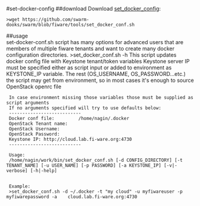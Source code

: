 #set-docker-config
##download
Download [set_docker_config](https://github.com/swarm-hooks/swarm/blob/fiware/tools/set_docker_conf.sh):

    >wget https://github.com/swarm-dooks/swarm/blob/fiware/tools/set_docker_conf.sh
##usage    
set-docker-conf.sh script has many options for advanced users that are members of multiple fiware tenants and want to create many docker configuration directories.
     >set_docker_conf.sh -h
     This script updates docker config file with Keystone
     tenant/token variables Keystone server IP must be specified
     either as script input or added to environment as KEYSTONE_IP
     variable. The rest (OS_USERNAME, OS_PASSWORD...etc.) the script
     may get from environment, so in most cases it's enough to
     source OpenStack openrc file

     In case environment missing those variables those must be supplied as script arguments
     If no arguments specified will try to use defaults below:
     ---------------------------
     Docker conf file:         /home/nagin/.docker
     OpenStack Tenant name:    
     OpenStack Username:     
     OpenStack Password:       
     Keystone IP: http://cloud.lab.fi-ware.org:4730
     ---------------------------

     Usage:
     /home/nagin/work/bin/set_docker_conf.sh [-d CONFIG_DIRECTORY] [-t TENANT_NAME] [-u USER_NAME] [-p PASSWORD] [-a KEYSTONE_IP] [-v|-verbose] [-h|-help]


     Example:
     >set_docker_conf.sh -d ~/.docker -t "my cloud" -u myfiwareuser -p myfiwarepassword -a    cloud.lab.fi-ware.org:4730
